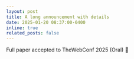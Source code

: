 ```yaml
---
layout: post
title: A long announcement with details
date: 2025-01-20 08:37:00-0400
inline: true
related_posts: false
---
```


Full paper accepted to TheWebConf 2025 (Oral) 🥳
